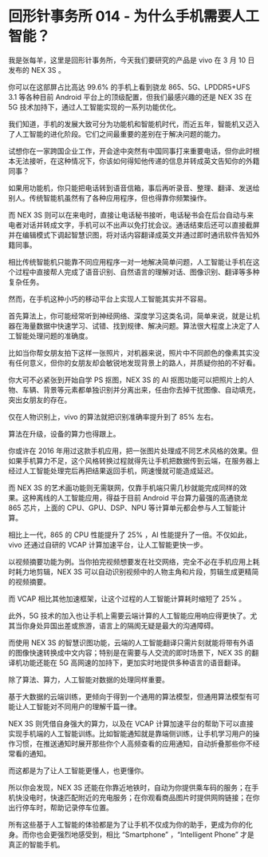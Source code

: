 # 回形针事务所 014  - 为什么手机需要人工智能？

我是张每羊，这里是回形针事务所，今天我们要研究的产品是 vivo 在 3 月 10 日发布的 NEX 3S 。

你可以在这部屏占比高达 99.6% 的手机上看到骁龙 865、5G、LPDDR5+UFS 3.1 等各种目前 Android 平台上的顶级配置，但我们最感兴趣的还是 NEX 3S 在 5G 技术加持下，通过人工智能实现的一系列功能优化。

我们知道，手机的发展大致可分为功能机和智能机时代，而近五年，智能机又迈入了人工智能的进化阶段。它们之间最重要的差别在于解决问题的能力。

试想你在一家跨国企业工作，开会途中突然有中国同事打来重要电话，但你此时根本无法接听，在这种情况下，你该如何得知他传递的信息并转成英文告知你的外籍同事？

如果用功能机，你只能把电话转到语音信箱，事后再听录音、整理、翻译、发送给别人。传统智能机虽然有了各种应用程序，但也得靠你频繁操作。

而 NEX 3S 则可以在来电时，直接让电话秘书接听，电话秘书会在后台自动与来电者对话并转成文字，手机可以不出声以免打扰会议。通话结束后还可以直接截屏并在编辑模式下调起智慧识图，将对话内容翻译成英文并通过即时通讯软件告知外籍同事。

相比传统智能机只能靠不同应用程序一对一地解决简单问题，人工智能让手机在这个过程中直接帮人完成了语音识别、自然语言的理解对话、图像识别、翻译等多种复杂任务。

然而，在手机这种小巧的移动平台上实现人工智能其实并不容易。

首先算法上，你可能经常听到神经网络、深度学习这类名词，简单来说，就是让机器在海量数据中快速学习、试错、找到规律、解决问题。算法很大程度上决定了人工智能处理问题的准确度。

比如当你帮女朋友拍下这样一张照片，对机器来说，照片中不同颜色的像素其实没有任何意义，但你的女朋友却会敏锐地发现背景上的路人，并质疑你拍的不好看。

你大可不必紧张到开始自学 PS 抠图，NEX 3S 的 AI 抠图功能可以把照片上的人物、车辆、背景等元素都单独识别并分离出来，任由你去掉干扰图像、自动填充，突出女朋友的存在。

仅在人物识别上，vivo 的算法就把识别准确率提升到了 85% 左右。

算法在升级，设备的算力也得跟上。

你或许在 2016 年用过这款手机应用，把一张图片处理成不同艺术风格的效果。但如果手机算力不足，这个风格转换过程就得先让手机把数据传到云端，在服务器上经过人工智能处理完后再把结果返回手机，网速慢就可能造成延迟。

而 NEX 3S 的艺术画功能则无需联网，仅靠手机端只需几秒就能完成同样的效果。这种离线的人工智能应用，得益于目前 Android 平台算力最强的高通骁龙 865 芯片，上面的 CPU、GPU、DSP、NPU 等计算单元都会参与人工智能计算。

相比上一代，865 的 CPU 性能提升了 25% ，AI 性能提升了一倍。不仅如此，vivo 还通过自研的 VCAP 计算加速平台，让人工智能更快一步。

以视频摘要功能为例。当你拍完视频想要发在社交网络，完全不必在手机应用上耗时耗力地剪辑，NEX 3S 可以自动识别视频中的人物主角和片段，剪辑生成更精简的视频摘要。

而 VCAP 相比其他加速框架，让这个过程的人工智能计算耗时缩短了 25% 。

此外，5G 技术的加入也让手机上需要云端计算的人工智能应用响应得更快了。尤其当你身处异国出差或旅游，语言上的隔阂无疑是最大的沟通障碍。

而使用 NEX 3S 的智慧识图功能，云端的人工智能翻译只需片刻就能将带有外语的图像快速转换成中文内容；特别是在需要与人交流的即时场景下，NEX 3S 的翻译机功能还能在 5G 高网速的加持下，更加实时地提供多种语言的语音翻译。

除了算法、算力，人工智能对数据的处理同样重要。

基于大数据的云端训练，更倾向于得到一个通用的算法模型，但通用算法模型有可能让人工智能对不同用户的理解千篇一律。

NEX 3S 则凭借自身强大的算力，以及在 VCAP 计算加速平台的帮助下可以直接实现手机端的人工智能训练。比如智能通知就是靠端侧训练，让手机学习用户的操作习惯，在推送通知时展开那些你个人高频查看的应用通知，自动折叠那些你不经常看的通知。

而这都是为了让人工智能更懂人，也更懂你。

所以你会发现，NEX 3S 还能在你靠近地铁时，自动为你提供乘车码的服务；在手机快没电时，快速匹配附近的充电服务；在你观看商品图片时提供网购链接；在你出行停车时，帮助记录停车位置。

所有这些基于人工智能的体验都是为了让手机不仅成为你的助手，更成为你的化身。而你也会更强烈地感受到，相比 “Smartphone” ，“Intelligent Phone” 才是真正的智能手机。